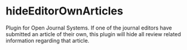 # hideEditorOwnArticles
Plugin for Open Journal Systems. If one of the journal editors have submitted an article of their own, this plugin will hide all review related information regarding that article.
